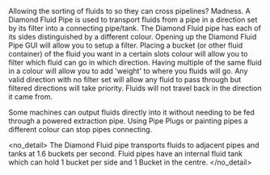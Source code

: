 <lore>
Allowing the sorting of fluids to so they can cross pipelines? Madness.
</lore>
<no_lore>
A Diamond Fluid Pipe is used to transport fluids from a pipe in a direction set by its filter into a connecting pipe/tank.
</no_lore>

<recipes stack="buildcrafttransport:pipe_fluids_diamond_colorless"/>

<chapter name="Filtering"/>
The Diamond Fluid pipe has each of its sides distinguished by a different colour.
Opening up the Diamond Fluid Pipe GUI will allow you to setup a filter.
Placing a bucket (or other fluid container) of the fluid you want in a certain slots colour will allow you to filter which fluid can go in which direction.
Having multiple of the same fluid in a colour will allow you to add 'weight' to where you fluids will go.

<chapter name="Pipe Mechanics"/>
Any valid direction with no filter set will allow any fluid to pass through but filtered directions will take priority.
Fluids will not travel back in the direction it came from.

Some machines can output fluids directly into it without needing to be fed through a powered extraction pipe.
Using Pipe Plugs or painting pipes a different colour can stop pipes connecting.

<no_detail>
The Diamond Fluid pipe transports fluids to adjacent pipes and tanks at 1.6 buckets per second.
Fluid pipes have an internal fluid tank which can hold 1 bucket per side and 1 Bucket in the centre.
</no_detail>

<usages stack="buildcrafttransport:pipe_fluids_diamond_colorless"/>